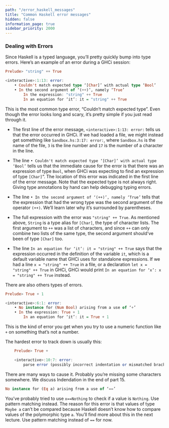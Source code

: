 ```yaml
---
path: "/error_haskell_messages"
title: "Common Haskell error messages"
hidden: false
information_page: true
sidebar_priority: 2000
---
```




### Dealing with Errors

Since Haskell is a typed language, you’ll pretty quickly bump into type errors. Here’s an example of an error during a GHCi session:

```Haskell
Prelude> "string" ++ True

<interactive>:1:13: error:
    • Couldn't match expected type ‘[Char]’ with actual type ‘Bool’
    • In the second argument of ‘(++)’, namely ‘True’
        In the expression: "string" ++ True
        In an equation for ‘it’: it = "string" ++ True
```

This is the most common type error, “Couldn’t match expected type”. Even though the error looks long and scary, it’s pretty simple if you just read through it.

*   The first line of the error message, `<interactive>:1:13: error:` tells us that the error occurred in GHCi. If we had loaded a file, we might instead get something like `Sandbox.hs:3:17: error:`, where `Sandbox.hs` is the name of the file, `3` is the line number and `17` is the number of a character in the line.

*   The line `• Couldn't match expected type ‘[Char]’ with actual type ‘Bool’` tells us that the immediate cause for the error is that there was an expression of type `Bool`, when GHCi was expecting to find an expression of type `[Char]`“. The location of this error was indicated in the first line of the error message. Note that the expected type is not always right. Giving type annotations by hand can help debugging typing errors.

*   The line `• In the second argument of ‘(++)’, namely ‘True’` tells that the expression that had the wrong type was the second argument of the operator `(++)`. We’ll learn later why it’s surrounded by parentheses.

*   The full expression with the error was `"string" ++ True`. As mentioned above, `String` is a type alias for `[Char]`, the type of character lists. The first argument to `++` was a list of characters, and since `++` can only combine two lists of the same type, the second argument should’ve been of type `[Char]` too.

*   The line `In an equation for ‘it’: it = "string" ++ True` says that the expression occurred in the definition of the variable `it`, which is a default variable name that GHCi uses for standalone expressions. If we had a line `x = "string" ++ True` in a file, or a declaration `let x = "string" ++ True` in GHCi, GHCi would print `In an equation for ‘x’: x = "string" ++ True` instead.


There are also others types of errors.
```Haskell
Prelude> True + 1

<interactive>:6:1: error:
    • No instance for (Num Bool) arising from a use of ‘+’
    • In the expression: True + 1
        In an equation for ‘it’: it = True + 1
```
This is the kind of error you get when you try to use a numeric function like `+` on something that’s not a number.

The hardest error to track down is usually this:

```Haskell
    Prelude> True +

    <interactive>:10:7: error:
        parse error (possibly incorrect indentation or mismatched brackets)
```
There are many ways to cause it. Probably you’re missing some characters somewhere. We discuss Indendation in the end of part 15.

```haskell
No instance for (Eq a) arising from a use of ‘==’
```
You’ve probably tried to use `x==Nothing` to check if a value is `Nothing`. Use pattern matching instead. The reason for this error is that values of type `Maybe a` can’t be compared because Haskell doesn’t know how to compare values of the polymorphic type `a`. You’ll find more about this in the next lecture. Use pattern matching instead of `==` for now.
